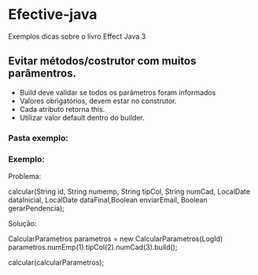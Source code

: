 # Efective-java

Exemplos dicas sobre o livro Effect Java 3

## Evitar métodos/costrutor com muitos parâmentros.

 - Build deve validar se todos os parâmetros foram informados
 - Valores obrigatórios, devem estar no construtor.
 - Cada atributo retorna this.
 - Utilizar valor default dentro do builder.

### Pasta exemplo:

### Exemplo:

Problema:

calcular(String id, String numemp, String tipCol, String numCad, LocalDate dataInicial, LocalDate dataFinal,Boolean enviarEmail, Boolean gerarPendencia);

Solução:

CalcularParametros parametros = new CalcularParametros(LogId)
parametros.numEmp(1).tipCol(2).numCad(3).build();

calcular(calcularParametros);
